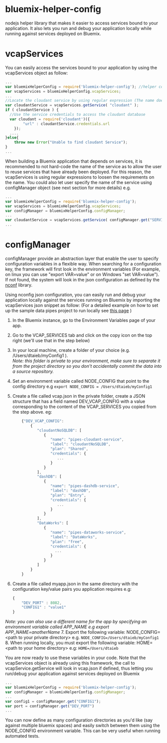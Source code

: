 # bluemix-helper-config
nodejs helper library that makes it easier to access services bound to your application. It also lets you run and debug your application locally while running against services deployed on Bluemix.

# vcapServices

You can easily access the services bound to your application by using the vcapServices object as follow:

```javascript
...
var bluemixHelperConfig = require('bluemix-helper-config'); //helper config to locate sso service   
var vcapServices = bluemixHelperConfig.vcapServices;
...
//Locate the cloudant service by using regular expression (The name doesn't have to match exactly and search is case insensitive)  
var cloudantService = vcapServices.getService( "cloudant" );  
if ( cloudantService ) {  
  //Use the service credentials to access the cloudant database
  var cloudant = require('cloudant')({
		"url" : cloudantService.credentials.url
	});
  ....
}else{
	throw new Error("Unable to find cloudant Service");
}
...  
```  

When building a Bluemix application that depends on services, it is recommended to not hard-code the name of the service as to allow the user to reuse services that have already been deployed. For this reason, the vcapServices is using regular expressions to loosen the requirements on the name. You could also let user specify the name of the service using configManager object (see next section for more details) e.g.  

```javascript
...
var bluemixHelperConfig = require('bluemix-helper-config'); 
var vcapServices = bluemixHelperConfig.vcapServices;
var configManager = bluemixHelperConfig.configManager;
...
var cloudantService = vcapServices.getService( configManager.get("SERVICE_NAME") || "cloudant" );  
...  
```  

# configManager
configManager provide an abstraction layer that enable the user to specify configuration variables in a flexible way. When searching for a configuration key, the framework will first look in the environment variables (For example, on linux you can use "export VAR=value" or on Windows "set VAR=value"). If not found, the system will look in the json configuration as defined by the [nconf](https://github.com/indexzero/nconf) library.  

Using nconfig json configuration, you can easily run and debug your application locally against the services running on Bluemix by importing the vcapServices json snippet as follow: (For a detailed example on how to set up the sample data pipes project to run locally see [this page](https://github.com/ibm-cds-labs/pipes/wiki/Increase-your-developer-productivity-on-Bluemix) )  

1. In the Bluemix instance, go to the Environment Variables page of your app.
2. Go to the VCAP\_SERVICES tab and click on the copy icon on the top right (we'll use that in the step below)  
3. In your local machine, create a folder of your choice (e.g. /Users/dtaieb/myConfig1 ).  
*Note: this folder is private to your environment, make sure to separate it from the project directory so you don't accidentally commit the data into a source repository.*  
4. Set an environment variable called NODE_CONFIG that point to the config directory e.g `export NODE_CONFIG = /Users/dtaieb/myConfig1`
5. Create a file called vcap.json in the private folder, create a JSON structure that has a field named DEV\_VCAP\_CONFIG with a value corresponding to the content of the VCAP\_SERVICES you copied from the step above. eg:  

	```javascript
		{"DEV_VCAP_CONFIG":
			{
			   "cloudantNoSQLDB": [
			      {
			         "name": "pipes-cloudant-service",
			         "label": "cloudantNoSQLDB",
			         "plan": "Shared",
			         "credentials": {
			            ...
			         }
			      }
			   ],
			   "dashDB": [
			      {
			         "name": "pipes-dashdb-service",
			         "label": "dashDB",
			         "plan": "Entry",
			         "credentials": {
			            ...
			         }
			      }
			   ],
			   "DataWorks": [
			      {
			         "name": "pipes-dataworks-service",
			         "label": "DataWorks",
			         "plan": "free",
			         "credentials": {
			           ...
			         }
			      }
			   ]
			}
		}
	```  

6. Create a file called myapp.json in the same directory with the configuration key/value pairs you application requires e.g:  

	``` javascript
	{
		"DEV_PORT" : 8082,
		"CONFIG1" : "value1"
	}
	```  
*Note: you can also use a different name for the app by specifying an environment variable called APP_NAME e.g export APP_NAME=anotherName*
7. Export the following variable: NODE\_CONFIG=\<path to your private directory\> e.g. `NODE_CONFIG=/Users/dtaieb/myConfig1`  
8. When running locally, you must export the following variable: HOME=\<path to your home directory> e.g: `HOME=/Users/dtaieb`  

You are now ready to use these variables in your code. Note that the vcapServices object is already using this framework, the call to vcapService.getService will look in vcap.json if defined, thus letting you run/debug your application against services deployed on Bluemix  

```javascript
...
var bluemixHelperConfig = require('bluemix-helper-config'); 
var configManager = bluemixHelperConfig.configManager;
...
var config1 = configManager.get("CONFIG1");
var port = configManager.get("DEV_PORT")  
...  
```  

You can now define as many configuration directories as you'd like (say against multiple bluemix spaces) and easily switch between them using the NODE_CONFIG environment variable. This can be very useful when running automated tests.

